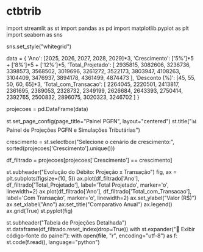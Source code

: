 # ctbtrib
import streamlit as st
import pandas as pd
import matplotlib.pyplot as plt
import seaborn as sns

sns.set_style("whitegrid")

data = {
    'Ano': [2025, 2026, 2027, 2028, 2029]*3,
    'Crescimento': ['5%']*5 + ['8%']*5 + ['12%']*5,
    'Total_Projetado': [
        2935815, 3082606, 3236736, 3398573, 3568502,
        3019696, 3261272, 3522173, 3803947, 4108263,
        3104409, 3476937, 3894178, 4361499, 4874473
    ],
    'Desconto (%)': [45, 55, 50, 60, 65]*3,
    'Total_com_Transacao': [
        2264045, 2220501, 2413817, 2361695, 2389053,
        2328732, 2349199, 2626684, 2643393, 2750414,
        2392765, 2500832, 2896075, 3020323, 3246702
    ]
}

projecoes = pd.DataFrame(data)

st.set_page_config(page_title="Painel PGFN", layout="centered")
st.title("📊 Painel de Projeções PGFN e Simulações Tributárias")

crescimento = st.selectbox("Selecione o cenário de crescimento:", sorted(projecoes['Crescimento'].unique()))

df_filtrado = projecoes[projecoes['Crescimento'] == crescimento]

st.subheader("Evolução do Débito: Projeção x Transação")
fig, ax = plt.subplots(figsize=(10, 5))
ax.plot(df_filtrado['Ano'], df_filtrado['Total_Projetado'], label='Total Projetado', marker='o', linewidth=2)
ax.plot(df_filtrado['Ano'], df_filtrado['Total_com_Transacao'], label='Com Transação', marker='o', linewidth=2)
ax.set_ylabel("Valor (R$)")
ax.set_xlabel("Ano")
ax.set_title("Comparativo Anual")
ax.legend()
ax.grid(True)
st.pyplot(fig)

st.subheader("Tabela de Projeções Detalhada")
st.dataframe(df_filtrado.reset_index(drop=True))
with st.expander("📄 Exibir código-fonte do painel"):
    with open(__file__, "r", encoding="utf-8") as f:
        st.code(f.read(), language="python")

